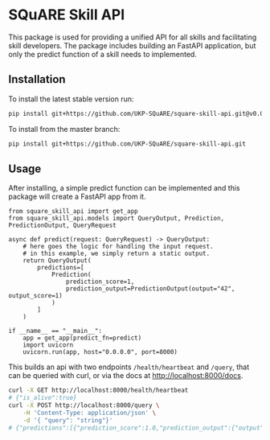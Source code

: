 # SQuARE Skill API
This package is used for providing a unified API for all skills and facilitating skill developers. The package includes building an FastAPI application, but only the predict function of a skill needs to implemented.

## Installation
To install the latest stable version run:
```bash
pip install git+https://github.com/UKP-SQuARE/square-skill-api.git@v0.0.24
```
To install from the master branch:
```bash
pip install git+https://github.com/UKP-SQuARE/square-skill-api.git
```

## Usage
After installing, a simple predict function can be implemented and this package will create a FastAPI app from it.
```python3
from square_skill_api import get_app
from square_skill_api.models import QueryOutput, Prediction, PredictionOutput, QueryRequest

async def predict(request: QueryRequest) -> QueryOutput:
    # here goes the logic for handling the input request.
    # in this example, we simply return a static output.
    return QueryOutput(
        predictions=[
            Prediction(
                prediction_score=1, 
                prediction_output=PredictionOutput(output="42", output_score=1)
            )
        ]
    )

if __name__ == "__main__":
    app = get_app(predict_fn=predict)
    import uvicorn
    uvicorn.run(app, host="0.0.0.0", port=8000)
```
This builds an api with two endpoints `/health/heartbeat` and `/query`, that can be queried with curl, or via the docs at [http://localhost:8000/docs](http://localhost:8000/docs).
```bash
curl -X GET http://localhost:8000/health/heartbeat
# {"is_alive":true}
curl -X POST http://localhost:8000/query \
    -H 'Content-Type: application/json' \
    -d '{ "query": "string"}'
# {"predictions":[{"prediction_score":1.0,"prediction_output":{"output":"42","output_score":1.0},"prediction_documents":[]}]}
```
